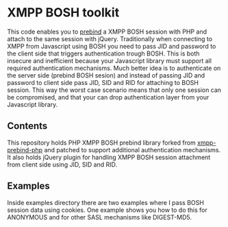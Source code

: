 XMPP BOSH toolkit
====================
This code enables you to [prebind](http://metajack.im/2009/12/14/fastest-xmpp-sessions-with-http-prebinding/) a XMPP BOSH session with PHP and attach to the same session with jQuery. Traditionally when connecting to XMPP from Javascript using BOSH you need to pass JID and password to the client side that triggers authentication trough BOSH. This is both insecure and inefficient because your Javascript library must support all required authentication mechanisms. Much better idea is to authenticate on the server side (prebind BOSH sesion) and instead of passing JID and password to client side pass JID, SID and RID for attaching to BOSH session. This way the worst case scenario means that only one session can be compromised, and that your can drop  authentication layer from your Javascript library.

Contents
--------
This repository holds PHP XMPP BOSH prebind library forked from [xmpp-prebind-php](https://github.com/candy-chat/xmpp-prebind-php/) and patched to support additional authentication mechanisms. It also holds jQuery plugin for handling XMPP BOSH session attachment from client side using JID, SID and RID.

Examples
--------
Inside examples directory there are two examples where I pass BOSH session data using cookies. One example shows you how to do this for ANONYMOUS and for other SASL mechanisms like DIGEST-MD5.
